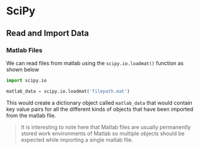 # SciPy

## Read and Import Data

### Matlab Files

We can read files from matlab using the `scipy.io.loadmat()` function as shown below

```python
import scipy.io

matlab_data = scipy.io.loadmat('filepath.mat')
```

This would create a dictionary object called `matlab_data` that would contain key value pairs for all the different kinds of objects that have been imported from the matlab file. 

> It is interesting to note here that Matlab files are usually permanently stored work environments of Matlab so multiple objects should be expected while importing a single matlab file. 